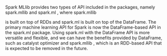  Spark MLlib provides two types of API included in the packages, namely spark.mllib  and spark.ml , where spark.mllib

 is built on top of RDDs and spark.ml is built on top of the DataFrame. The primary machine learning API for Spark is now the DataFrame-based API in the spark.ml  package. Using spark.ml  with the DataFrame API is more versatile and flexible, and we can have the benefits provided by DataFrame, such as catalyst optimizer and spark.mllib , which is an RDD-based API that is expected to be removed in the future.

